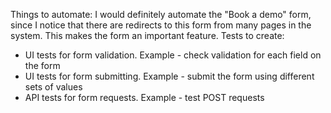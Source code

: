 Things to automate:
I would definitely automate the "Book a demo" form, since I notice that there are redirects to this form from many pages in the system. This makes the form an important feature.
Tests to create:
- UI tests for form validation. Example - check validation for each field on the form
- UI tests for form submitting. Example - submit the form using different sets of values
- API tests for form requests. Example - test POST requests